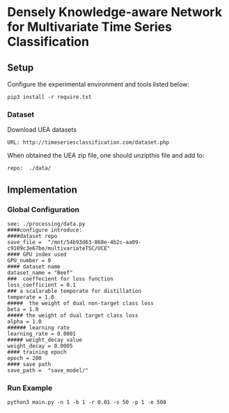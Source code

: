 # Densely Knowledge-aware Network for Multivariate Time Series Classification
## Setup
Configure the experimental environment and tools listed below: 
```
pip3 install -r require.txt
```
### Dataset
Download UEA datasets
```
URL: http://timeseriesclassification.com/dataset.php
```
When obtained the UEA zip file, one should unzipthis file and add to:
```
repo:  ./data/
``` 
## Implementation
### Global Configuration 
```
see: ./processing/data.py
####configure introduce:
####dataset repo
save_file =  "/mnt/54b93d63-868e-4b2c-aa09-c9109c3e67be/multivariateTSC/UCE"
#### GPU index used
GPU_number = 0
#### dataset name
dataset_name = "Beef"
###  coeffecient for loss function
loss_coefficient = 0.1
### a scalarable temporate for distillation
temperate = 1.0
#####  the weight of dual non-target class loss
beta = 1.0
##### the weight of dual target class loss
alpha = 1.0
###### learning rate
learning_rate = 0.0001
##### weight_decay value
weight_decay = 0.0005
#### training epoch
epoch = 200
#### save path
save_path =  "save_model/"
```
### Run Example
```
python3 main.py -n 1 -b 1 -r 0.01 -s 50 -p 1 -e 500
```
